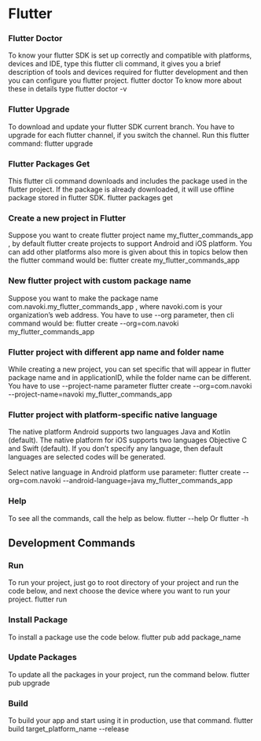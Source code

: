 # Flutter
### Flutter Doctor
To know your flutter SDK is set up correctly and compatible with platforms, devices and IDE, type this flutter cli command, it gives you a brief description of tools and devices required for flutter development and then you can configure you flutter project.
    flutter doctor
To know more about these in details type 
    flutter doctor -v
### Flutter Upgrade
To download and update your flutter SDK current branch. You have to upgrade for each flutter channel, if you switch the channel. Run this flutter command:
    flutter upgrade
### Flutter Packages Get
This flutter cli command downloads and includes the package used in the flutter project. If the package is already downloaded, it will use offline package stored in flutter SDK.
    flutter packages get
### Create a new project in Flutter
Suppose you want to create flutter project name my_flutter_commands_app , by default flutter create projects to support Android and iOS platform. You can add other platforms also more is given about this in topics below then the flutter command would be:
    flutter create my_flutter_commands_app
### New flutter project with custom package name
Suppose you want to make the package name com.navoki.my_flutter_commands_app , where navoki.com is your organization’s web address. You have to use --org parameter, then cli command would be:
    flutter create --org=com.navoki  my_flutter_commands_app
### Flutter project with different app name and folder name
While creating a new project, you can set specific <app-name> that will appear in flutter package name and in applicationID, while the folder name can be different. You have to use --project-name parameter
    flutter create --org=com.navoki --project-name=navoki my_flutter_commands_app
### Flutter project with platform-specific native language
The native platform Android supports two languages Java and Kotlin (default). The native platform for iOS supports two languages Objective C and Swift (default). If you don’t specify any language, then default languages are selected codes will be generated.

Select native language in Android platform use parameter:
    flutter create --org=com.navoki --android-language=java my_flutter_commands_app
### Help
To see all the commands, call the help as below.
    flutter --help
Or
    flutter -h
## Development Commands
### Run
To run your project, just go to root directory of your project and run the code below, and next choose the device where you want to run your project.
flutter run
### Install Package
To install a package use the code below.
    flutter pub add package_name
### Update Packages
To update all the packages in your project, run the command below.
    flutter pub upgrade
### Build
To build your app and start using it in production, use that command.
    flutter build target_platform_name --release